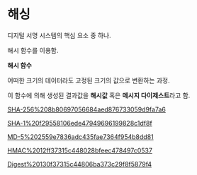 # 해싱

디지털 서명 시스템의 핵심 요소 중 하나.

해시 함수를 이용함.

**해시 함수**

어떠한 크기의 데이터라도 고정된 크기의 값으로 변환하는 과정.

이 함수에 의해 생성된 결과값을 **해시값** 혹은 **메시지 다이제스트**라고 함.

[SHA-256%208b80697056684aed876733059d9fa7a6](SHA-256%208b80697056684aed876733059d9fa7a6)

[SHA-1%20f29558106ede47949696199828c1df8f](SHA-1%20f29558106ede47949696199828c1df8f)

[MD-5%202559e7836adc435fae7364f954b8dd81](MD-5%202559e7836adc435fae7364f954b8dd81)

[HMAC%2012ff37315c448028bfeec478497c0537](HMAC%2012ff37315c448028bfeec478497c0537)

[Digest%20130f37315c44806ba373c29f8f5879f4](Digest%20130f37315c44806ba373c29f8f5879f4)